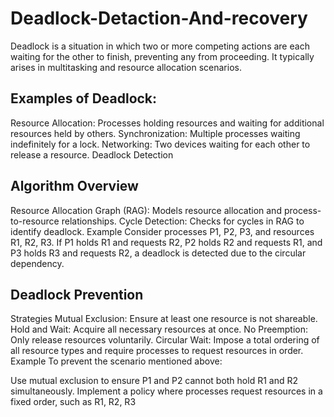 # Deadlock-Detaction-And-recovery
Deadlock is a situation in which two or more competing actions are each waiting for the other to finish, preventing any from proceeding. It typically arises in multitasking and resource allocation scenarios.

## Examples of Deadlock:
Resource Allocation: Processes holding resources and waiting for additional resources held by others.
Synchronization: Multiple processes waiting indefinitely for a lock.
Networking: Two devices waiting for each other to release a resource.
Deadlock Detection
## Algorithm Overview
Resource Allocation Graph (RAG): Models resource allocation and process-to-resource relationships.
Cycle Detection: Checks for cycles in RAG to identify deadlock.
Example
Consider processes P1, P2, P3, and resources R1, R2, R3. If P1 holds R1 and requests R2, P2 holds R2 and requests R1, and P3 holds R3 and requests R2, a deadlock is detected due to the circular dependency.

## Deadlock Prevention
Strategies
Mutual Exclusion: Ensure at least one resource is not shareable.
Hold and Wait: Acquire all necessary resources at once.
No Preemption: Only release resources voluntarily.
Circular Wait: Impose a total ordering of all resource types and require processes to request resources in order.
Example
To prevent the scenario mentioned above:

Use mutual exclusion to ensure P1 and P2 cannot both hold R1 and R2 simultaneously.
Implement a policy where processes request resources in a fixed order, such as R1, R2, R3
